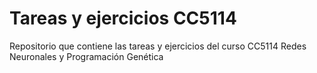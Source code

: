# Tareas y ejercicios CC5114
Repositorio que contiene las tareas y ejercicios del curso CC5114 Redes Neuronales y Programación Genética
